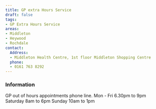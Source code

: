 ```yaml
---
title: GP extra Hours Service
draft: false
tags:
- GP Extra Hours Service
areas:
- Middleton
- Heywood
- Rochdale
contact:
  Address:
  - Middleton Health Centre, 1st floor Middleton Shopping Centre
  phone:
  - 0161 763 8292
---
```

### Information
GP out of hours appointments phone line.  Mon - Fri 6.30pm to 9pm
Saturday 8am to 6pm  Sunday 10am to 1pm

